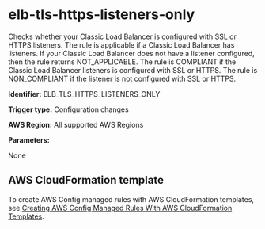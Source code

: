 # elb\-tls\-https\-listeners\-only<a name="elb-tls-https-listeners-only"></a>

Checks whether your Classic Load Balancer is configured with SSL or HTTPS listeners\. The rule is applicable if a Classic Load Balancer has listeners\. If your Classic Load Balancer does not have a listener configured, then the rule returns NOT\_APPLICABLE\. The rule is COMPLIANT if the Classic Load Balancer listeners is configured with SSL or HTTPS\. The rule is NON\_COMPLIANT if the listener is not configured with SSL or HTTPS\. 

**Identifier:** ELB\_TLS\_HTTPS\_LISTENERS\_ONLY

**Trigger type:** Configuration changes

**AWS Region:** All supported AWS Regions

**Parameters:**

None  

## AWS CloudFormation template<a name="w22aac11c29c17d157c15"></a>

To create AWS Config managed rules with AWS CloudFormation templates, see [Creating AWS Config Managed Rules With AWS CloudFormation Templates](aws-config-managed-rules-cloudformation-templates.md)\.